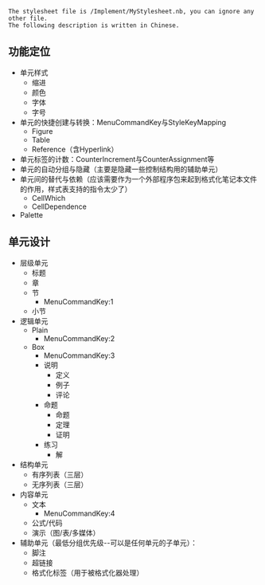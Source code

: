 	The stylesheet file is /Implement/MyStylesheet.nb, you can ignore any other file.
	The following description is written in Chinese.

## 功能定位
* 单元样式
	* 缩进
	* 颜色
	* 字体
	* 字号
* 单元的快捷创建与转换：MenuCommandKey与StyleKeyMapping
	* Figure
	* Table
	* Reference（含Hyperlink）
* 单元标签的计数：CounterIncrement与CounterAssignment等
* 单元的自动分组与隐藏（主要是隐藏一些控制结构用的辅助单元）
* 单元间的替代与依赖（应该需要作为一个外部程序包来起到格式化笔记本文件的作用，样式表支持的指令太少了）
	* CellWhich
	* CellDependence
* Palette

## 单元设计
* 层级单元
  * 标题
  * 章
  * 节
    * MenuCommandKey:1
  * 小节
* 逻辑单元
	* Plain
    	* MenuCommandKey:2
	* Box 
    	* MenuCommandKey:3
    	* 说明
        	* 定义
          	* 例子
        	* 评论
    	* 命题
        	* 命题
        	* 定理
        	* 证明
      	* 练习
        	* 解
* 结构单元
	* 有序列表（三层）
	* 无序列表（三层）
* 内容单元
	* 文本
    	* MenuCommandKey:4
	* 公式/代码
	* 演示（图/表/多媒体）
* 辅助单元（最低分组优先级--可以是任何单元的子单元）：
	* 脚注
	* 超链接
	* 格式化标签（用于被格式化器处理）